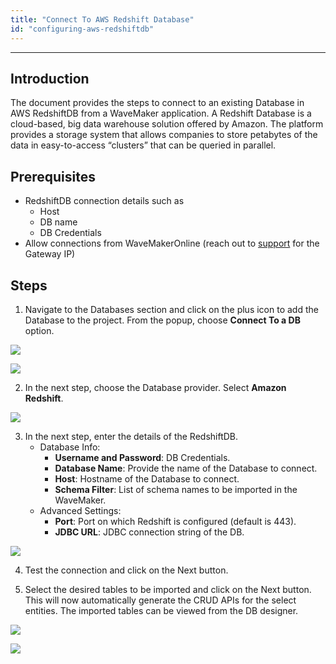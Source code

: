 ```yaml
---
title: "Connect To AWS Redshift Database"
id: "configuring-aws-redshiftdb"
---
```

---

## Introduction

The document provides the steps to connect to an existing Database in AWS RedshiftDB from a WaveMaker application. A Redshift Database is a cloud-based, big data warehouse solution offered by Amazon. The platform provides a storage system that allows companies to store petabytes of the data in easy-to-access “clusters” that can be queried in parallel.

## Prerequisites

- RedshiftDB connection details such as
  - Host
  - DB name
  - DB Credentials
- Allow connections from WaveMakerOnline (reach out to [support](mailto:support@wavemaker.com) for the Gateway IP)


## Steps

1. Navigate to the Databases section and click on the plus icon to add the Database to the project. From the popup, choose **Connect To a DB** option.


[![](/learn/assets/redshift-add-db.png)](/learn/assets/redshift-add-db.png)

[![](/learn/assets/redshift-connect-db.png)](/learn/assets/redshift-connect-db.png)

2. In the next step, choose the Database provider. Select **Amazon Redshift**.

[![](/learn/assets/Import-DB.png)](/learn/assets/Import-DB.png)

3. In the next step, enter the details of the RedshiftDB.
    - Database Info:
        - **Username and Password**: DB Credentials.
        - **Database Name**: Provide the name of the Database to connect.
        - **Host**: Hostname of the Database to connect.
        - **Schema Filter**: List of schema names to be imported in the WaveMaker.
    - Advanced Settings:
        - **Port**: Port on which Redshift is configured (default is 443).
        - **JDBC URL**: JDBC connection string of the DB.

[![](/learn/assets/redshift-provide-details.png)](/learn/assets/redshift-provide-details.png)

4. Test the connection and click on the Next button.

5. Select the desired tables to be imported and click on the Next button. This will now automatically generate the CRUD APIs for the select entities. The imported tables can be viewed from the DB designer.

[![](/learn/assets/redshift-select-tables.png)](/learn/assets/redshift-select-tables.png)

[![](/learn/assets/redshift-db-designer.png)](/learn/assets/redshift-db-designer.png)
